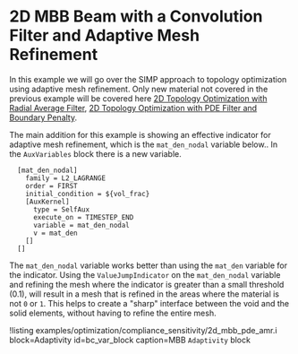 # 2D MBB Beam with a Convolution Filter and Adaptive Mesh Refinement

In this example we will go over the SIMP approach to topology optimization using adaptive mesh refinement. Only new material not covered in the previous
example will be covered here [2D Topology Optimization with Radial Average Filter](examples/optimization/2d_mbb.md), [2D Topology Optimization with PDE Filter and Boundary Penalty](examples/optimization/2d_mbb_pde.md).

The main addition for this example is showing an effective indicator for
adaptive mesh refinement, which is the `mat_den_nodal` variable below.. In the `AuxVariables` block there is a new variable.

```
  [mat_den_nodal]
    family = L2_LAGRANGE
    order = FIRST
    initial_condition = ${vol_frac}
    [AuxKernel]
      type = SelfAux
      execute_on = TIMESTEP_END
      variable = mat_den_nodal
      v = mat_den
    []
  []
```

The `mat_den_nodal` variable works better than using the `mat_den` variable for
the indicator. Using the `ValueJumpIndicator` on the `mat_den_nodal` variable
and refining the mesh where the indicator is greater than a small threshold
(0.1), will result in a mesh that is refined in the areas where the material is
not `0` or `1`. This helps to create a "sharp" interface between the void and
the solid elements, without having to refine the entire mesh.


!listing examples/optimization/compliance_sensitivity/2d_mbb_pde_amr.i
         block=Adaptivity id=bc_var_block
         caption=MBB `Adaptivity` block
